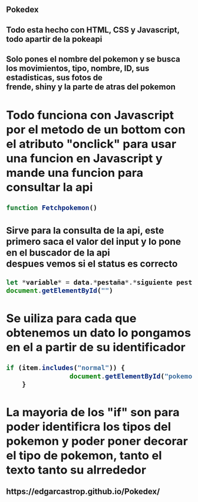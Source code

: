 ## Pokedex
## Todo esta hecho con HTML, CSS y Javascript, todo apartir de la pokeapi

<h2>Solo pones el nombre del pokemon y se busca los movimientos, tipo, nombre, ID, sus estadisticas, sus fotos de <br> frende, shiny y la parte de atras del pokemon<br</h2>

<h2>Todo funciona con Javascript por el metodo de un bottom con el atributo "onclick" para usar una funcion en Javascript y mande una funcion para consultar la api</h2>

```javascript
function Fetchpokemon()
```
<h3>Sirve para la consulta de la api, este primero saca el valor del input y lo pone en el buscador de la api<br>
despues vemos si el status es correcto </h3>

```javascript
let *variable* = data.*pestaña*.*siguiente pestaña*.*elemento*
document.getElementById("")
```
<h2>Se uiliza para cada que obtenemos un dato lo pongamos en el a partir de su identificador</h2>

```javascript
if (item.includes("normal")) {
                document.getElementById("pokemonTipo").innerHTML += `<li id="tiponormal">${item}</li>`;
    }
```
<h2>La mayoria de los "if" son para poder identificra los tipos del pokemon y poder poner decorar el tipo de pokemon, tanto el texto tanto su alrrededor</h2>
<p>https://edgarcastrop.github.io/Pokedex/</p>
